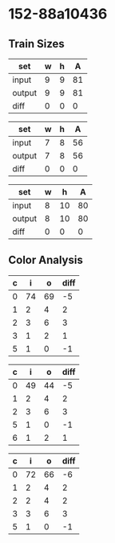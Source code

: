 # 152-88a10436
## Train Sizes

|set|w|h|A|
|---|---|---|---|
|input|9|9|81|
|output|9|9|81|
|diff|0|0|0|


|set|w|h|A|
|---|---|---|---|
|input|7|8|56|
|output|7|8|56|
|diff|0|0|0|


|set|w|h|A|
|---|---|---|---|
|input|8|10|80|
|output|8|10|80|
|diff|0|0|0|


## Color Analysis

|c|i|o|diff|
|---|---|---|---|
|0|74|69|-5|
|1|2|4|2|
|2|3|6|3|
|3|1|2|1|
|5|1|0|-1|


|c|i|o|diff|
|---|---|---|---|
|0|49|44|-5|
|1|2|4|2|
|2|3|6|3|
|5|1|0|-1|
|6|1|2|1|


|c|i|o|diff|
|---|---|---|---|
|0|72|66|-6|
|1|2|4|2|
|2|2|4|2|
|3|3|6|3|
|5|1|0|-1|


